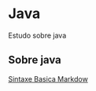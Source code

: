# Java
Estudo sobre java 

## Sobre java
[Sintaxe Basica Markdow](https://www.oracle.com/br/java/technologies/)
